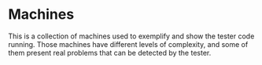 # Machines
This is a collection of machines used to exemplify and show the tester code running. Those machines have different levels of complexity, and some of them present real problems that can be detected by the tester.